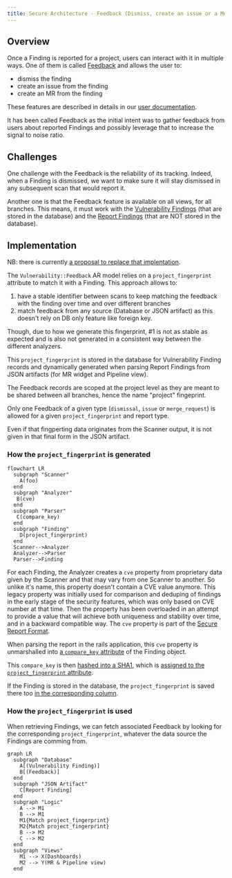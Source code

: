 ```yaml
---
title: Secure Architecture - Feedback (Dismiss, create an issue or a Merge Request)
---
```


## Overview

Once a Finding is reported for a project, users can interact with it in multiple ways. One of them is called [Feedback](https://docs.gitlab.com/ee/user/application_security/terminology/#feedback) and allows the user to:

- dismiss the finding
- create an issue from the finding
- create an MR from the finding

These features are described in details in our [user documentation](https://docs.gitlab.com/ee/user/application_security/#interacting-with-the-vulnerabilities).

It has been called Feedback as the initial intent was to gather feedback from users about reported Findings and possibly leverage that to increase the signal to noise ratio.

## Challenges

One challenge with the Feedback is the reliability of its tracking.
Indeed, when a Finding is dismissed, we want to make sure it will stay dismissed in any subsequent scan that would report it.

Another one is that the Feedback feature is available on all views, for all branches.
This means, it must work with the [Vulnerability Findings](https://docs.gitlab.com/ee/user/application_security/terminology/#vulnerability-finding) (that are stored in the database) and the [Report Findings](https://docs.gitlab.com/ee/user/application_security/terminology/#report-finding) (that are NOT stored in the database).

## Implementation

NB: there is currently [a proposal to replace that implentation](https://gitlab.com/gitlab-org/gitlab/-/issues/205489).

The `Vulnerability::Feedback` AR model relies on a `project_fingerprint` attribute to match it with a Finding. This approach allows to:

1. have a stable identifier between scans to keep matching the feedback with the finding over time and over different branches
1. match feedback from any source (Database or JSON artifact) as this doesn't rely on DB only feature like foreign key.

Though, due to how we generate this fingerprint, #1 is not as stable as expected and is also not generated in a consistent way between the different analyzers.

This `project_fingerprint` is stored in the database for Vulnerability Finding records and dynamically generated when parsing Report Findings from JSON artifacts (for MR widget and Pipeline view).

The Feedback records are scoped at the project level as they are meant to be shared between all branches, hence the name "project" fingeprint.

Only one Feedback of a given type (`dismissal`, `issue` or `merge_request`) is allowed for a given `project_fingerprint` and report type.

Even if that fingperting data originates from the Scanner output, it is not given in that final form in the JSON artifact.

### How the `project_fingerprint` is generated

```mermaid
flowchart LR
  subgraph "Scanner"
    A(foo)
  end
  subgraph "Analyzer"
   B(cve)
  end
  subgraph "Parser"
   C(compare_key)
  end
  subgraph "Finding"
    D(project_fingerprint)
  end
  Scanner-->Analyzer
  Analyzer-->Parser
  Parser-->Finding
```

For each Finding, the Analyzer creates a `cve` property from proprietary data given by the Scanner and that may vary from one Scanner to another.
So unlike it's name, this property doesn't contain a CVE value anymore.
This legacy property was initially used for comparison and deduping of findings in the early stage of the security features, which was only based on CVE number at that time.
Then the property has been overloaded in an attempt to provide a value that will achieve both uniqueness and stability over time, and in a backward compatible way.
The `cve` property is part of the [Secure Report Format](https://docs.gitlab.com/ee/user/application_security/terminology/#secure-report-format).

When parsing the report in the rails application, this `cve` property is unmarshalled into [a `compare_key` attribute](https://gitlab.com/gitlab-org/gitlab/-/blob/0d013cc934887497874f2f1dc2411015e8575084/ee/lib/gitlab/ci/parsers/security/common.rb#L62) of the Finding object.

This `compare_key` is then [hashed into a SHA1](https://gitlab.com/gitlab-org/gitlab/-/blob/f2d2f348a3ee7a2621bfda6aabf27834fdc60706/ee/lib/gitlab/ci/reports/security/finding.rb#L70-72), which is [assigned to the `project_fingerprint` attribute](https://gitlab.com/gitlab-org/gitlab/-/blob/f2d2f348a3ee7a2621bfda6aabf27834fdc60706/ee/lib/gitlab/ci/reports/security/finding.rb#L37).

If the Finding is stored in the database, the `project_fingerprint` is saved there too [in the corresponding column](https://gitlab.com/gitlab-org/gitlab/-/blob/f2d2f348a3ee7a2621bfda6aabf27834fdc60706/db/structure.sql#L16365).

### How the `project_fingerprint` is used

When retrieving Findings, we can fetch associated Feedback by looking for the corresponding `project_fingerprint`, whatever the data source the Findings are comming from.

```mermaid
graph LR
  subgraph "Database"
    A[(Vulnerability Finding)]
    B[(Feedback)]
  end
  subgraph "JSON Artifact"
    C[Report Finding]
  end
  subgraph "Logic"
    A --> M1
    B --> M1
    M1{Match project_fingerprint}
    M2{Match project_fingerprint}
    B --> M2
    C --> M2
  end
  subgraph "Views"
    M1 --> X(Dashboards)
    M2 --> Y(MR & Pipeline view)
  end
```

